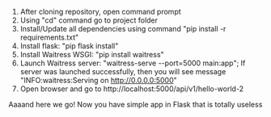 1. After cloning repository, open command prompt
2. Using "cd" command go to project folder
3. Install/Update all dependencies using command "pip install -r requirements.txt"
4. Install flask: "pip flask install"
5. Install Waitress WSGI: "pip install waitress"
6. Launch Waitress server: "waitress-serve --port=5000 main:app"; 
   If server was launched successfully, then you will see message "INFO:waitress:Serving on http://0.0.0.0:5000"
7. Open browser and go to http://localhost:5000/api/v1/hello-world-2

Aaaand here we go! Now you have simple app in Flask that is totally useless